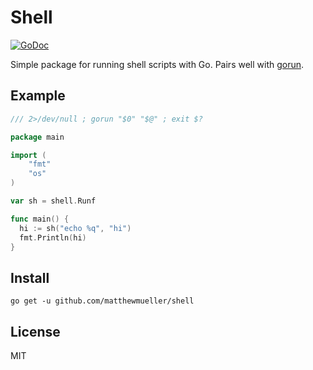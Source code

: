 # Shell

[![GoDoc](https://godoc.org/github.com/matthewmueller/shell?status.svg)](https://godoc.org/github.com/matthewmueller/shell)

Simple package for running shell scripts with Go. Pairs well with [gorun](https://github.com/erning/gorun).

## Example

```go
/// 2>/dev/null ; gorun "$0" "$@" ; exit $?

package main

import (
	"fmt"
	"os"
)

var sh = shell.Runf

func main() {
  hi := sh("echo %q", "hi")
  fmt.Println(hi)
}
```

## Install

```
go get -u github.com/matthewmueller/shell
```

## License

MIT
